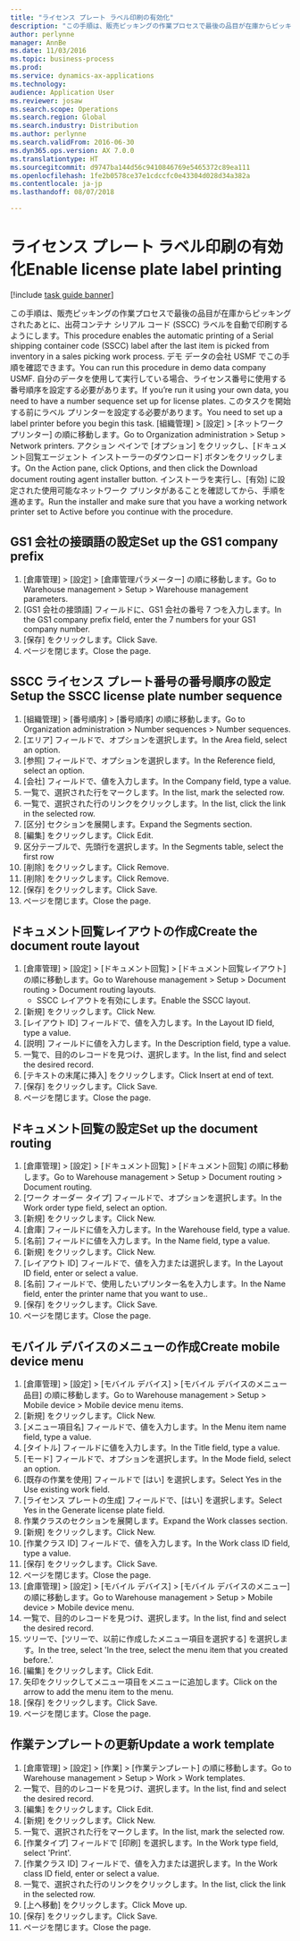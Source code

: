 ```yaml
--- 
title: "ライセンス プレート ラベル印刷の有効化"
description: "この手順は、販売ピッキングの作業プロセスで最後の品目が在庫からピッキングされたあとに、出荷コンテナ シリアル コード (SSCC) ラベルを自動で印刷するようにします。"
author: perlynne
manager: AnnBe
ms.date: 11/03/2016
ms.topic: business-process
ms.prod: 
ms.service: dynamics-ax-applications
ms.technology: 
audience: Application User
ms.reviewer: josaw
ms.search.scope: Operations
ms.search.region: Global
ms.search.industry: Distribution
ms.author: perlynne
ms.search.validFrom: 2016-06-30
ms.dyn365.ops.version: AX 7.0.0
ms.translationtype: HT
ms.sourcegitcommit: d9747ba144d56c9410846769e5465372c89ea111
ms.openlocfilehash: 1fe2b0578ce37e1cdccfc0e43304d028d34a382a
ms.contentlocale: ja-jp
ms.lasthandoff: 08/07/2018

---
```

# <a name="enable-license-plate-label-printing"></a><span data-ttu-id="d801f-103">ライセンス プレート ラベル印刷の有効化</span><span class="sxs-lookup"><span data-stu-id="d801f-103">Enable license plate label printing</span></span>

[!include [task guide banner](../../includes/task-guide-banner.md)]

<span data-ttu-id="d801f-104">この手順は、販売ピッキングの作業プロセスで最後の品目が在庫からピッキングされたあとに、出荷コンテナ シリアル コード (SSCC) ラベルを自動で印刷するようにします。</span><span class="sxs-lookup"><span data-stu-id="d801f-104">This procedure enables the automatic printing of a Serial shipping container code (SSCC) label after the last item is picked from inventory in a sales picking work process.</span></span> <span data-ttu-id="d801f-105">デモ データの会社 USMF でこの手順を確認できます。</span><span class="sxs-lookup"><span data-stu-id="d801f-105">You can run this procedure in demo data company USMF.</span></span> <span data-ttu-id="d801f-106">自分のデータを使用して実行している場合、ライセンス番号に使用する番号順序を設定する必要があります。</span><span class="sxs-lookup"><span data-stu-id="d801f-106">If you’re run it using your own data, you need to have a number sequence set up for license plates.</span></span> <span data-ttu-id="d801f-107">このタスクを開始する前にラベル プリンターを設定する必要があります。</span><span class="sxs-lookup"><span data-stu-id="d801f-107">You need to set up a label printer before you begin this task.</span></span> <span data-ttu-id="d801f-108">[組織管理] > [設定] > [ネットワーク プリンター] の順に移動します。</span><span class="sxs-lookup"><span data-stu-id="d801f-108">Go to Organization administration > Setup > Network printers.</span></span> <span data-ttu-id="d801f-109">アクション ペインで [オプション] をクリックし、[ドキュメント回覧エージェント インストーラーのダウンロード] ボタンをクリックします。</span><span class="sxs-lookup"><span data-stu-id="d801f-109">On the Action pane, click Options, and then click the Download document routing agent installer button.</span></span> <span data-ttu-id="d801f-110">インストーラを実行し、[有効] に設定された使用可能なネットワーク プリンタがあることを確認してから、手順を進めます。</span><span class="sxs-lookup"><span data-stu-id="d801f-110">Run the installer and make sure that you have a working network printer set to Active before you continue with the procedure.</span></span>


## <a name="set-up-the-gs1-company-prefix"></a><span data-ttu-id="d801f-111">GS1 会社の接頭語の設定</span><span class="sxs-lookup"><span data-stu-id="d801f-111">Set up the GS1 company prefix</span></span>
1. <span data-ttu-id="d801f-112">[倉庫管理] > [設定] > [倉庫管理パラメーター] の順に移動します。</span><span class="sxs-lookup"><span data-stu-id="d801f-112">Go to Warehouse management > Setup > Warehouse management parameters.</span></span>
2. <span data-ttu-id="d801f-113">[GS1 会社の接頭語] フィールドに、GS1 会社の番号 7 つを入力します。</span><span class="sxs-lookup"><span data-stu-id="d801f-113">In the GS1 company prefix field, enter the 7 numbers for your GS1 company number.</span></span>
3. <span data-ttu-id="d801f-114">[保存] をクリックします。</span><span class="sxs-lookup"><span data-stu-id="d801f-114">Click Save.</span></span>
4. <span data-ttu-id="d801f-115">ページを閉じます。</span><span class="sxs-lookup"><span data-stu-id="d801f-115">Close the page.</span></span>

## <a name="setup-the-sscc-license-plate-number-sequence"></a><span data-ttu-id="d801f-116">SSCC ライセンス プレート番号の番号順序の設定</span><span class="sxs-lookup"><span data-stu-id="d801f-116">Setup the SSCC license plate number sequence</span></span>
1. <span data-ttu-id="d801f-117">[組織管理] > [番号順序] > [番号順序] の順に移動します。</span><span class="sxs-lookup"><span data-stu-id="d801f-117">Go to Organization administration > Number sequences > Number sequences.</span></span>
2. <span data-ttu-id="d801f-118">[エリア] フィールドで、オプションを選択します。</span><span class="sxs-lookup"><span data-stu-id="d801f-118">In the Area field, select an option.</span></span>
3. <span data-ttu-id="d801f-119">[参照] フィールドで、オプションを選択します。</span><span class="sxs-lookup"><span data-stu-id="d801f-119">In the Reference field, select an option.</span></span>
4. <span data-ttu-id="d801f-120">[会社] フィールドで、値を入力します。</span><span class="sxs-lookup"><span data-stu-id="d801f-120">In the Company field, type a value.</span></span>
5. <span data-ttu-id="d801f-121">一覧で、選択された行をマークします。</span><span class="sxs-lookup"><span data-stu-id="d801f-121">In the list, mark the selected row.</span></span>
6. <span data-ttu-id="d801f-122">一覧で、選択された行のリンクをクリックします。</span><span class="sxs-lookup"><span data-stu-id="d801f-122">In the list, click the link in the selected row.</span></span>
7. <span data-ttu-id="d801f-123">[区分] セクションを展開します。</span><span class="sxs-lookup"><span data-stu-id="d801f-123">Expand the Segments section.</span></span>
8. <span data-ttu-id="d801f-124">[編集] をクリックします。</span><span class="sxs-lookup"><span data-stu-id="d801f-124">Click Edit.</span></span>
9. <span data-ttu-id="d801f-125">区分テーブルで、先頭行を選択します。</span><span class="sxs-lookup"><span data-stu-id="d801f-125">In the Segments table, select the first row</span></span>
10. <span data-ttu-id="d801f-126">[削除] をクリックします。</span><span class="sxs-lookup"><span data-stu-id="d801f-126">Click Remove.</span></span>
11. <span data-ttu-id="d801f-127">[削除] をクリックします。</span><span class="sxs-lookup"><span data-stu-id="d801f-127">Click Remove.</span></span>
12. <span data-ttu-id="d801f-128">[保存] をクリックします。</span><span class="sxs-lookup"><span data-stu-id="d801f-128">Click Save.</span></span>
13. <span data-ttu-id="d801f-129">ページを閉じます。</span><span class="sxs-lookup"><span data-stu-id="d801f-129">Close the page.</span></span>

## <a name="create-the-document-route-layout"></a><span data-ttu-id="d801f-130">ドキュメント回覧レイアウトの作成</span><span class="sxs-lookup"><span data-stu-id="d801f-130">Create the document route layout</span></span>
1. <span data-ttu-id="d801f-131">[倉庫管理] > [設定] > [ドキュメント回覧] > [ドキュメント回覧レイアウト] の順に移動します。</span><span class="sxs-lookup"><span data-stu-id="d801f-131">Go to Warehouse management > Setup > Document routing > Document routing layouts.</span></span>
    * <span data-ttu-id="d801f-132">SSCC レイアウトを有効にします。</span><span class="sxs-lookup"><span data-stu-id="d801f-132">Enable the SSCC layout.</span></span>  
2. <span data-ttu-id="d801f-133">[新規] をクリックします。</span><span class="sxs-lookup"><span data-stu-id="d801f-133">Click New.</span></span>
3. <span data-ttu-id="d801f-134">[レイアウト ID] フィールドで、値を入力します。</span><span class="sxs-lookup"><span data-stu-id="d801f-134">In the Layout ID field, type a value.</span></span>
4. <span data-ttu-id="d801f-135">[説明] フィールドに値を入力します。</span><span class="sxs-lookup"><span data-stu-id="d801f-135">In the Description field, type a value.</span></span>
5. <span data-ttu-id="d801f-136">一覧で、目的のレコードを見つけ、選択します。</span><span class="sxs-lookup"><span data-stu-id="d801f-136">In the list, find and select the desired record.</span></span>
6. <span data-ttu-id="d801f-137">[テキストの末尾に挿入] をクリックします。</span><span class="sxs-lookup"><span data-stu-id="d801f-137">Click Insert at end of text.</span></span>
7. <span data-ttu-id="d801f-138">[保存] をクリックします。</span><span class="sxs-lookup"><span data-stu-id="d801f-138">Click Save.</span></span>
8. <span data-ttu-id="d801f-139">ページを閉じます。</span><span class="sxs-lookup"><span data-stu-id="d801f-139">Close the page.</span></span>

## <a name="set-up-the-document-routing"></a><span data-ttu-id="d801f-140">ドキュメント回覧の設定</span><span class="sxs-lookup"><span data-stu-id="d801f-140">Set up the document routing</span></span>
1. <span data-ttu-id="d801f-141">[倉庫管理] > [設定] > [ドキュメント回覧] > [ドキュメント回覧] の順に移動します。</span><span class="sxs-lookup"><span data-stu-id="d801f-141">Go to Warehouse management > Setup > Document routing > Document routing.</span></span>
2. <span data-ttu-id="d801f-142">[ワーク オーダー タイプ] フィールドで、オプションを選択します。</span><span class="sxs-lookup"><span data-stu-id="d801f-142">In the Work order type field, select an option.</span></span>
3. <span data-ttu-id="d801f-143">[新規] をクリックします。</span><span class="sxs-lookup"><span data-stu-id="d801f-143">Click New.</span></span>
4. <span data-ttu-id="d801f-144">[倉庫] フィールドに値を入力します。</span><span class="sxs-lookup"><span data-stu-id="d801f-144">In the Warehouse field, type a value.</span></span>
5. <span data-ttu-id="d801f-145">[名前] フィールドに値を入力します。</span><span class="sxs-lookup"><span data-stu-id="d801f-145">In the Name field, type a value.</span></span>
6. <span data-ttu-id="d801f-146">[新規] をクリックします。</span><span class="sxs-lookup"><span data-stu-id="d801f-146">Click New.</span></span>
7. <span data-ttu-id="d801f-147">[レイアウト ID] フィールドで、値を入力または選択します。</span><span class="sxs-lookup"><span data-stu-id="d801f-147">In the Layout ID field, enter or select a value.</span></span>
8. <span data-ttu-id="d801f-148">[名前] フィールドで、使用したいプリンター名を入力します。</span><span class="sxs-lookup"><span data-stu-id="d801f-148">In the Name field, enter the printer name that you want to use..</span></span>
9. <span data-ttu-id="d801f-149">[保存] をクリックします。</span><span class="sxs-lookup"><span data-stu-id="d801f-149">Click Save.</span></span>
10. <span data-ttu-id="d801f-150">ページを閉じます。</span><span class="sxs-lookup"><span data-stu-id="d801f-150">Close the page.</span></span>

## <a name="create-mobile-device-menu"></a><span data-ttu-id="d801f-151">モバイル デバイスのメニューの作成</span><span class="sxs-lookup"><span data-stu-id="d801f-151">Create mobile device menu</span></span>
1. <span data-ttu-id="d801f-152">[倉庫管理] > [設定] > [モバイル デバイス] > [モバイル デバイスのメニュー品目] の順に移動します。</span><span class="sxs-lookup"><span data-stu-id="d801f-152">Go to Warehouse management > Setup > Mobile device > Mobile device menu items.</span></span>
2. <span data-ttu-id="d801f-153">[新規] をクリックします。</span><span class="sxs-lookup"><span data-stu-id="d801f-153">Click New.</span></span>
3. <span data-ttu-id="d801f-154">[メニュー項目名] フィールドで、値を入力します。</span><span class="sxs-lookup"><span data-stu-id="d801f-154">In the Menu item name field, type a value.</span></span>
4. <span data-ttu-id="d801f-155">[タイトル] フィールドに値を入力します。</span><span class="sxs-lookup"><span data-stu-id="d801f-155">In the Title field, type a value.</span></span>
5. <span data-ttu-id="d801f-156">[モード] フィールドで、オプションを選択します。</span><span class="sxs-lookup"><span data-stu-id="d801f-156">In the Mode field, select an option.</span></span>
6. <span data-ttu-id="d801f-157">[既存の作業を使用] フィールドで [はい] を選択します。</span><span class="sxs-lookup"><span data-stu-id="d801f-157">Select Yes in the Use existing work field.</span></span>
7. <span data-ttu-id="d801f-158">[ライセンス プレートの生成] フィールドで、[はい] を選択します。</span><span class="sxs-lookup"><span data-stu-id="d801f-158">Select Yes in the Generate license plate field.</span></span>
8. <span data-ttu-id="d801f-159">作業クラスのセクションを展開します。</span><span class="sxs-lookup"><span data-stu-id="d801f-159">Expand the Work classes section.</span></span>
9. <span data-ttu-id="d801f-160">[新規] をクリックします。</span><span class="sxs-lookup"><span data-stu-id="d801f-160">Click New.</span></span>
10. <span data-ttu-id="d801f-161">[作業クラス ID] フィールドで、値を入力します。</span><span class="sxs-lookup"><span data-stu-id="d801f-161">In the Work class ID field, type a value.</span></span>
11. <span data-ttu-id="d801f-162">[保存] をクリックします。</span><span class="sxs-lookup"><span data-stu-id="d801f-162">Click Save.</span></span>
12. <span data-ttu-id="d801f-163">ページを閉じます。</span><span class="sxs-lookup"><span data-stu-id="d801f-163">Close the page.</span></span>
13. <span data-ttu-id="d801f-164">[倉庫管理] > [設定] > [モバイル デバイス] > [モバイル デバイスのメニュー] の順に移動します。</span><span class="sxs-lookup"><span data-stu-id="d801f-164">Go to Warehouse management > Setup > Mobile device > Mobile device menu.</span></span>
14. <span data-ttu-id="d801f-165">一覧で、目的のレコードを見つけ、選択します。</span><span class="sxs-lookup"><span data-stu-id="d801f-165">In the list, find and select the desired record.</span></span>
15. <span data-ttu-id="d801f-166">ツリーで、[ツリーで、以前に作成したメニュー項目を選択する] を選択します。</span><span class="sxs-lookup"><span data-stu-id="d801f-166">In the tree, select 'In the tree, select the menu item that you created before.'.</span></span>
16. <span data-ttu-id="d801f-167">[編集] をクリックします。</span><span class="sxs-lookup"><span data-stu-id="d801f-167">Click Edit.</span></span>
17. <span data-ttu-id="d801f-168">矢印をクリックしてメニュー項目をメニューに追加します。</span><span class="sxs-lookup"><span data-stu-id="d801f-168">Click on the arrow to add the menu item to the menu.</span></span>
18. <span data-ttu-id="d801f-169">[保存] をクリックします。</span><span class="sxs-lookup"><span data-stu-id="d801f-169">Click Save.</span></span>
19. <span data-ttu-id="d801f-170">ページを閉じます。</span><span class="sxs-lookup"><span data-stu-id="d801f-170">Close the page.</span></span>

## <a name="update-a-work-template"></a><span data-ttu-id="d801f-171">作業テンプレートの更新</span><span class="sxs-lookup"><span data-stu-id="d801f-171">Update a work template</span></span>
1. <span data-ttu-id="d801f-172">[倉庫管理] > [設定] > [作業] > [作業テンプレート] の順に移動します。</span><span class="sxs-lookup"><span data-stu-id="d801f-172">Go to Warehouse management > Setup > Work > Work templates.</span></span>
2. <span data-ttu-id="d801f-173">一覧で、目的のレコードを見つけ、選択します。</span><span class="sxs-lookup"><span data-stu-id="d801f-173">In the list, find and select the desired record.</span></span>
3. <span data-ttu-id="d801f-174">[編集] をクリックします。</span><span class="sxs-lookup"><span data-stu-id="d801f-174">Click Edit.</span></span>
4. <span data-ttu-id="d801f-175">[新規] をクリックします。</span><span class="sxs-lookup"><span data-stu-id="d801f-175">Click New.</span></span>
5. <span data-ttu-id="d801f-176">一覧で、選択された行をマークします。</span><span class="sxs-lookup"><span data-stu-id="d801f-176">In the list, mark the selected row.</span></span>
6. <span data-ttu-id="d801f-177">[作業タイプ] フィールドで [印刷] を選択します。</span><span class="sxs-lookup"><span data-stu-id="d801f-177">In the Work type field, select 'Print'.</span></span>
7. <span data-ttu-id="d801f-178">[作業クラス ID] フィールドで、値を入力または選択します。</span><span class="sxs-lookup"><span data-stu-id="d801f-178">In the Work class ID field, enter or select a value.</span></span>
8. <span data-ttu-id="d801f-179">一覧で、選択された行のリンクをクリックします。</span><span class="sxs-lookup"><span data-stu-id="d801f-179">In the list, click the link in the selected row.</span></span>
9. <span data-ttu-id="d801f-180">[上へ移動] をクリックします。</span><span class="sxs-lookup"><span data-stu-id="d801f-180">Click Move up.</span></span>
10. <span data-ttu-id="d801f-181">[保存] をクリックします。</span><span class="sxs-lookup"><span data-stu-id="d801f-181">Click Save.</span></span>
11. <span data-ttu-id="d801f-182">ページを閉じます。</span><span class="sxs-lookup"><span data-stu-id="d801f-182">Close the page.</span></span>


